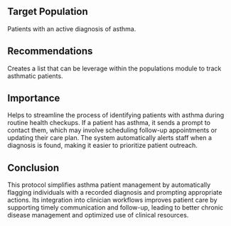 ## Target Population
Patients with an active diagnosis of asthma.

## Recommendations
Creates a list that can be leverage within the populations module to track asthmatic patients.

## Importance
Helps to streamline the process of identifying patients with asthma during routine health checkups. If a patient has asthma, it sends a prompt to contact them, which may involve scheduling follow-up appointments or updating their care plan. The system automatically alerts staff when a diagnosis is found, making it easier to prioritize patient outreach.

## Conclusion
This protocol simplifies asthma patient management by automatically flagging individuals with a recorded diagnosis and prompting appropriate actions. Its integration into clinician workflows improves patient care by supporting timely communication and follow-up, leading to better chronic disease management and optimized use of clinical resources.
